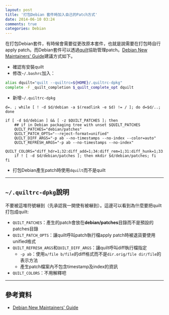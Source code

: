 ```yaml
---
layout: post
title: '打包Debian 套件時加入自己的Patch方式'
date: 2014-06-10 03:24
comments: true
categories: Debian
---
```

在打包Debian套件，有時候會需要從更改原本套件，也就是說需要在打包時自行apply patch。而Debian套件可以透過[quilt](http://wen00072.github.io/blog/2014/06/08/study-on-the-quilt)協助管理patch。[Debian New Maintainers' Guide](https://www.debian.org/doc/manuals/maint-guide/)建議方式如下。

* 確認有安裝quilt
* 修改`~/.bashrc`加入：
```bash ~/.bashrc
alias dquilt="quilt --quiltrc=${HOME}/.quiltrc-dpkg"
complete -F _quilt_completion $_quilt_complete_opt dquilt
```
* 新增`~/.quiltrc-dpkg`
```text ~/.quiltrc-dpkg
d=. ; while [ ! -d $d/debian -a $(readlink -e $d) != / ]; do d=$d/..; done

if [ -d $d/debian ] && [ -z $QUILT_PATCHES ]; then
	## if in Debian packaging tree with unset $QUILT_PATCHES
    QUILT_PATCHES="debian/patches"
    QUILT_PATCH_OPTS="--reject-format=unified"
    QUILT_DIFF_ARGS="-p ab --no-timestamps --no-index --color=auto"
    QUILT_REFRESH_ARGS="-p ab --no-timestamps --no-index"
    QUILT_COLORS="diff_hdr=1;32:diff_add=1;34:diff_rem=1;31:diff_hunk=1;33:diff_ctx=35:diff_cctx=33"
    if ! [ -d $d/debian/patches ]; then mkdir $d/debian/patches; fi
fi
```
* 打包Debian產生patch時使用`dquilt`而不是quilt

---
## `~/.quiltrc-dpkg`說明
不要被這堆符號嚇到（先承認我一開使有被嚇到）。這邊可以看到為什麼要把quilt打包成quilt:

* `QUILT_PATCHES`：產生的patch會放在**debian/patches**目錄而不是預設的patches目錄
* `QUILT_PATCH_OPTS`：讓quilt呼叫patch執行檔apply patch時被退貨要使用unified格式
* `QUILT_REFRESH_ARGS`和`QUILT_DIFF_ARGS`：讓quilt呼叫diff執行檔指定
	* `-p ab`：使用`a/file b/file`的diff格式而不是`dir.orig/file dir/file`的表示方法
  * 產生patch檔案內不包含timestamp及index的資訊
* `QUILT_COLORS`：不用解釋吧



---
## 參考資料

* [Debian New Maintainers' Guide](https://www.debian.org/doc/manuals/maint-guide/)
